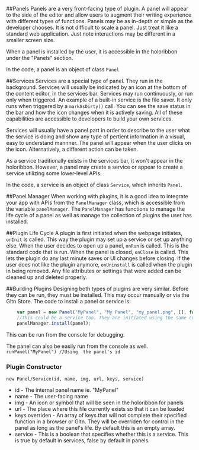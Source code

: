 ##Panels
Panels are a very front-facing type of plugin. A panel will appear to the side of the editor and allow users to augment their writing experience with different types of functions. Panels may be as in-depth or simple as the developer chooses. It is not difficult to scale a panel. Just treat it like a standard web application. Just note interactions may be different in a smaller screen size.

When a panel is installed by the user, it is accessible in the holoribbon under the "Panels" section.

In the code, a panel is an object of class `Panel`

##Services
Services are a special type of panel. They run in the background. Services will usually be indicated by an icon at the bottom of the content editor, in the services bar. Services may run continuously, or run only when triggered. An example of a built-in service is the file saver. It only runs when triggered by a `markAsDirty()` call. You can see the save status in the bar and how the icon changes when it is actively saving. All of these capabilities are accessible to developers to build your own services.

Services will usually have a panel part in order to describe to the user what the service is doing and show any type of pertient information in a visual, easy to understand mannner. The panel will appear when the user clicks on the icon. Alternatively, a different action can be taken. 

As a service traditionally exists in the services bar, it won't appear in the holoribbon. However, a panel may create a service or appear to create a service utilizing some lower-level APIs.

In the code, a service is an object of class `Service`, which inherits `Panel`.

##Panel Manager
When working with plugins, it is a good idea to integrate your app with APIs from the `PanelManager` class, which is accessible from the variable `panelManager`. The `PanelManager` has functions to manage the life cycle of a panel as well as manage the collection of plugins the user has installed.

##Plugin Life Cycle
A plugin is first initiated when the webpage initiates, `onInit` is called. This way the plugin may set up a service or set up anything else.
When the user decides to open up a panel, `onRun` is called. This is the standard code that is run.
When the panel is closed, `onClose` is called. This lets the plugin do any last minute saves or UI changes before closing.
If the user does not like the plugin anymore, `onUninstall` is called when the plugin in being removed. Any file attributes or settings that were added can be cleaned up and deleted properly.

##Building Plugins
Designing both types of plugins are very similar. Before they can be run, they must be installed. This may occur manually or via the Gltn Store. The code to install a panel or service is:

```Javascript
    var panel = new Panel("MyPanel", "My Panel", "my_panel.png", [], false); 
    //This could be a service too. They are initiated using the same constructor parameters
    panelManager.install(panel);
```

This can be run from the console for debugging.

The panel can also be easily run from the console as well.
`runPanel("MyPanel") //Using  the panel's id`

### Plugin Constructor
`new Panel/Service(id, name, img, url, keys, service)`

* id - The internal panel name ie. "MyPanel"
* name - The user-facing name
* img - An icon or symbol that will be seen in the holoribbon for panels
* url - The place where this file currently exists so that it can be loaded
* keys overriden - An array of keys that will not complete their specified function in a browser or Gltn. They will be overriden for control in the panel as long as the panel's life. By default this is an empty array.
* service - This is a boolean that specifies whether this is a service. This is true by default in services, false by default in panels.